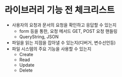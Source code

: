# 라이브러리 기능 전 체크리스트

- 사용자의 요청과 문서의 요청을 확인하고 응답할 수 있는지
  - form 등을 통한, 요청 메서드 GET, POST 요청 핸들링
  - QueryString, JSON
- 파일을 읽는 지점을 잡아낼 수 있는지(디버거, 변수선언등)
- 파일 시스템의 주요 기능을 사용할 수 있는지
  - Create
  - Read
  - Update
  - Delete
